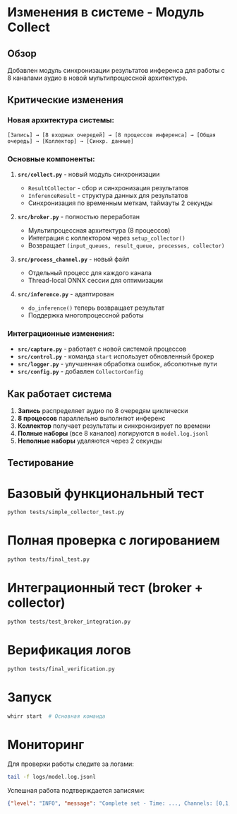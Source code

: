 # Изменения в системе - Модуль Collect

## Обзор
Добавлен модуль синхронизации результатов инференса для работы с 8 каналами аудио в новой мультипроцессной архитектуре.

## Критические изменения

### Новая архитектура системы:
```text
[Запись] → [8 входных очередей] → [8 процессов инференса] → [Общая очередь] → [Коллектор] → [Синхр. данные]
```

### Основные компоненты:

1. **`src/collect.py`** - новый модуль синхронизации
   - `ResultCollector` - сбор и синхронизация результатов
   - `InferenceResult` - структура данных для результатов
   - Синхронизация по временным меткам, таймауты 2 секунды

2. **`src/broker.py`** - полностью переработан
   - Мультипроцессная архитектура (8 процессов)
   - Интеграция с коллектором через `setup_collector()`
   - Возвращает `(input_queues, result_queue, processes, collector)`

3. **`src/process_channel.py`** - новый файл
   - Отдельный процесс для каждого канала
   - Thread-local ONNX сессии для оптимизации

4. **`src/inference.py`** - адаптирован
   - `do_inference()` теперь возвращает результат
   - Поддержка многопроцессной работы

### Интеграционные изменения:

- **`src/capture.py`** - работает с новой системой процессов
- **`src/control.py`** - команда `start` использует обновленный брокер
- **`src/logger.py`** - улучшенная обработка ошибок, абсолютные пути
- **`src/config.py`** - добавлен `CollectorConfig`

## Как работает система

1. **Запись** распределяет аудио по 8 очередям циклически
2. **8 процессов** параллельно выполняют инференс
3. **Коллектор** получает результаты и синхронизирует по времени
4. **Полные наборы** (все 8 каналов) логируются в `model.log.jsonl`
5. **Неполные наборы** удаляются через 2 секунды

## Тестирование


# Базовый функциональный тест
```bash
python tests/simple_collector_test.py
```
# Полная проверка с логированием
```bash
python tests/final_test.py
```

# Интеграционный тест (broker + collector)
```bash
python tests/test_broker_integration.py
```

# Верификация логов
```bash
python tests/final_verification.py
```

# Запуск
```bash
whirr start  # Основная команда
```

# Мониторинг
Для проверки работы следите за логами:

```bash
tail -f logs/model.log.jsonl
```
Успешная работа подтверждается записями:

```json
{"level": "INFO", "message": "Complete set - Time: ..., Channels: [0,1,2,3,4,5,6,7]"}
```

